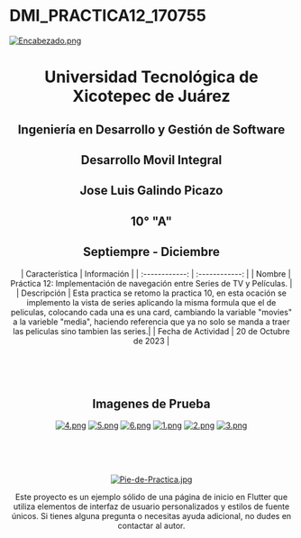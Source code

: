 # DMI_PRACTICA12_170755


[![Encabezado.png](https://i.postimg.cc/PJKtvHNC/Encabezado.png)](https://postimg.cc/K3kXCdPb)

<div align="center">
  
# Universidad Tecnológica de Xicotepec de Juárez

## Ingeniería en Desarrollo y Gestión de Software

## Desarrollo Movil Integral

## Jose Luis Galindo Picazo
 
## 10° "A"

## Septiempre - Diciembre


&nbsp;
&nbsp;
|  Característica |  Información |
| :------------: | :------------: |
| Nombre  |  Práctica 12:  Implementación de navegación entre Series de TV y Películas. |
| Descripción  |  Esta practica se retomo la practica 10, en esta ocación se implemento la vista de series aplicando la misma formula que el de peliculas, colocando cada una es una card, cambiando la variable "movies" a la varieble "media", haciendo referencia que ya no solo se manda a traer las peliculas sino tambien las series.|
|  Fecha de Actividad  |  20 de Octubre de 2023  |

&nbsp;
&nbsp;

&nbsp;
&nbsp;


## Imagenes de Prueba

[![4.png](https://i.postimg.cc/NMJBSmg5/4.png)](https://postimg.cc/FdLMJfk4)
[![5.png](https://i.postimg.cc/NFZYft2t/5.png)](https://postimg.cc/sGPbwtJH)
[![6.png](https://i.postimg.cc/Mp2xCW8b/6.png)](https://postimg.cc/4m5rtRym)
[![1.png](https://i.postimg.cc/RZS9SgNN/1.png)](https://postimg.cc/F7BwGgb4)
[![2.png](https://i.postimg.cc/TPh6mhjx/2.png)](https://postimg.cc/67sgxW1b)
[![3.png](https://i.postimg.cc/bvMjR8Lt/3.png)](https://postimg.cc/06p38TTk)

<br>
<br>
<br>

[![Pie-de-Practica.jpg](https://i.postimg.cc/MKKZ2nrV/Pie-de-Practica.jpg)](https://postimg.cc/WtCc01V1)

Este proyecto es un ejemplo sólido de una página de inicio en Flutter que utiliza elementos de interfaz de usuario personalizados y estilos de fuente únicos. Si tienes alguna pregunta o necesitas ayuda adicional, no dudes en contactar al autor.
